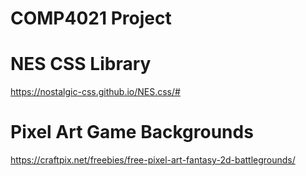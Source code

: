 # COMP4021 Project

# NES CSS Library

https://nostalgic-css.github.io/NES.css/#

# Pixel Art Game Backgrounds

https://craftpix.net/freebies/free-pixel-art-fantasy-2d-battlegrounds/
